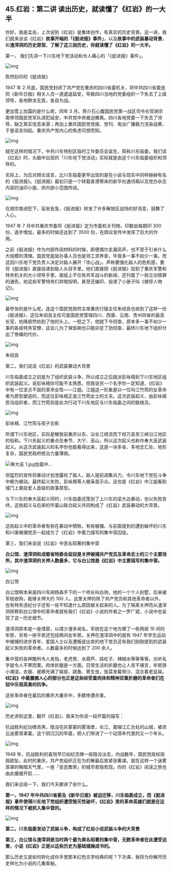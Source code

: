 ## 45.红岩：第二讲 读出历史，就读懂了《红岩》的一大半

你好，我是孟岳，上次说到《红岩》是集体创作，有真实的历史背景。这一讲，我们就来谈谈《红岩》**故事开端的「《挺进报》事件」**，以及**故事中的武装暴动背景**，和**渣滓洞的历史原型**。**了解了这三段历史，你就读懂了《红岩》的一大半。**


第一， 我们先讲一下川东地下党活动和令人痛心的「《挺进报》事件」。


  



![img](https://pic3.zhimg.com/v2-01975907ba14d0e245b5f335be7e6d1f.webp)

  



陈然刻印的《挺进报》


1947 年 2 月底，国民党封闭了共产党在重庆的四川省委机关，将中共四川省委连同《新华日报》相关人员一道遣返延安，导致四川当地的党委组织一下失去了上级领导，各地群龙无首，各自为战。


更加雪上加霜的是什么呢，同年 3 月，蒋介石心腹国民党第一战区司令长官胡宗南带领国民党军队进犯延安，中共党中央被迫撤离。四川各地党委一下失去了领导，缺乏真实信息来源；再加上重庆国民党党报、党刊、电台广播极力渲染战果，于是谣言四起。重庆共产党内心的焦虑可想而知。


  



![img](https://pic1.zhimg.com/v2-2d2bca96cb086222989e5dfcdcd61704.webp)

  



就在这样的情况下，中共川东特别区临时工作委员会诞生，简称川东临委。我们读《红岩》时，头脑中出现的「川东地下党活动」实际就是由这个川东临委组织和领导的。


实际上，为应对舆论谣言，比川东临委更早出现的是在小说与现实中同样赫赫有名的《挺进报》。《挺进报》最初只是一个转载香港寄来的新华社通讯稿以及党办杂志内容的油印小报，供内部小范围传阅。


  



![img](https://pic1.zhimg.com/v2-1407d0c9790f214db68ee0e58cfb9967.webp)

  



在胡宗南进犯下，延安告急，《挺进报》转发了许多解放区战场的好消息，鼓舞了人心。


1947 年 7 月中共重庆市委将《挺进报》定为市委机关刊物，印数由每期印 300 份，逐步增加，最多的时候还达到了 3500 份，在舆论宣传中发挥了巨大的作用。


之前《挺进报》作为内部传阅材料的时候，即便偶尔走漏风声，也不至于引来什么大规模的清理。国民党底层办事人员也是领工资养家，毕竟多一事不如少一事。而这回川东地下党负责人决定对敌人展开「攻心战」，声称要强化敌人的危机感，要将《挺进报》直接投递到敌人头目手里，他们直接把《挺进报》投到了重庆军警和特务机关的大小领导手里，报纸上不仅有共军战斗的新闻，还刊载了一些立功赎罪的通告，劝这些军警特务们弃暗投明，甚至还编印、投递了小册子叫《被俘人物记》。


  



![img](https://pic4.zhimg.com/v2-4d26a94b9da8500d199da1686f9d8567.webp)

  



最夸张的是什么呢，连这个国民党政府主席重庆行辕主任朱绍良也收到了这样一份《挺进报》，这位朱绍良主任可是国民党管辖四川、西康、云南、贵州四省的最高长官，劝降居然劝到了他的头上。一怒之下，他就下令彻查，原本多一事不如少一事的各级特务官僚，这会儿为了保饭碗也只能卯足了劲彻查，最终川东地下组织付出了惨痛的代价。


  



![img](https://pic2.zhimg.com/v2-2e2f49a515c853066ca467b2833e6be5.webp)

  



朱绍良


第二，我们说说《红岩》的武装暴动大背景


川东临委成立之初是为了组织武装斗争，所以成立之后就派彭咏梧到下川东地区组织武装起义。说彭咏梧你可能不太熟悉，但我说另一个名字你一定知道，《红岩》中有一位坚贞不屈的革命女性——江姐。江姐这一形象是以一位叫江竹筠的女革命者为原型塑造的，而这位彭咏梧正是江竹筠女士的丈夫。这次武装起义，由彭咏梧担当组织者，而江竹筠则是此次行动下川东地区与川东临委之间的联络员。


  



![img](https://pic2.zhimg.com/v2-2f6ed9e2bbfad9d9f3e642419e1be488.webp)

  



彭咏梧、江竹筠与孩子合影


所谓下川东地区，实际是解放前重庆以东、沿长江顺流而下经万县至三峡沿江地区的俗称。下川东起义的重点在奉节、大宁、巫山，所以这次起义也称作奉大巫武装起义。从这次武装起义的名字你也能看得出来，这是一块多省、多地交汇处，地形复杂，国民党政府统治力量薄弱。


![奉大巫 1.jpg]()加载中...


但猛烈的宣传将暴动计划泄露给了敌人，敌人提前调集兵力，令川东地下党在斗争中极为被动。最终起义失败，彭咏梧等人被枭首示众。这也是《红岩》中江姐看到城门上悬挂爱人首级的故事原型。


与下川东的奉大巫起义同时，川东临委还策划了上川东的梁大达暴动，也以失败告终。这些起义与后来的华蓥山联合起义共同构成了《红岩》武装暴动的大背景。


  



![img](https://pic1.zhimg.com/v2-d6dda2695140c6d980003038a12715d7.webp)

  



这些起义中的革命者有些在暴动中牺牲，有些被捕，与前面提到的遭到破坏的川东和川康被捕党员一起成为了《红岩》中着力描写的集中营囚徒。


第三，我们来说说《红岩》中恶名昭著的集中营


**白公馆、渣滓洞和成都省特委会监狱是关押被捕共产党员及革命志士的三个主要场所，其中渣滓洞的关押人数最多，它与白公馆是《红岩》中主要描写的集中营。**


  



![img](https://pic3.zhimg.com/v2-19d9fa24fce464f1f6ea2cd129ee27ae.webp)

  



白公馆


白公馆啊本来是四川军阀杨森手下的一个师长叫白驹，他的一个个人别墅，后来被军统收购，能够关押大约 100 人。这里关押的除了共产党员和其他革命者以外，也有特务违纪分子还有一些不知道什么原因被关起来的人。为了隔离关押而从渣滓洞转移到白公馆中的革命者就有我们《红岩》小说的作者之一罗广斌，小说中也呈现了这一历史细节。


渣滓洞原本是一座煤窑，以煤少渣多闻名，军统在这个地方建了一栋两层 16 间的牢房，另有一排平房还包括两间女牢房。关押在渣滓洞中的就有 1947 年学生运动中被捕的进步青年、爱国人士以及遭叛徒出卖的地下党员还有我们刚刚提到的武装起义失败的革命者。人数最多的时候达到了 200 余人。


集中营的各种酷刑令人发指，老虎凳、水葫芦、踩杠子、辣椒水等等等等，光听名字就令人不寒而栗。肉体折磨是一方面，日常生活的折磨也让人苦不堪言，牢房狭小潮湿，衣服、被褥充满了屎尿、跳蚤、寄生虫，饭菜发霉带沙、混合着老鼠屎。**《红岩》中最震撼人心的部分也正是这些经受着肉体和精神双重折磨的革命者们在狱中乐观英勇的抗争。**


这些革命者在最后的重庆大屠杀中，多数惨遭杀害。


  



![img](https://pic1.zhimg.com/v2-2e34b6069dc6d920ed94cbec12d3032a.webp)

  



历史讲到这里，翻开《红岩》，我来为你读一段开篇的描写：


抗战胜利纪功碑浓黑，隐没在灰蒙蒙的雾海里，长江、嘉陵江汇合处的山城，被浓云迷雾笼罩着。这个阴沉沉的早晨，把人们带进了一个动荡年代里的又一个年头。


  



![img](https://pic1.zhimg.com/v2-4f5a1347e0194653d296d9fa92fecc5f.webp)

  



1948 年，抗战胜利的喜悦早已如纪念碑一般隐没淡去，内战数年，国民党政权摇摇欲坠，此时的重庆，共产党组织正在为的解最后放紧张筹谋。就在这样一个迷雾笼罩的晦暗天气里，一座「变态繁荣」的城市若隐若现。你的《红岩》阅读之旅也由此缓缓开启……


我们来总结一下，我们今天都讲了些什么。


**第一，1947 年中共四川省委及《新华日报》被迫迁移，川东临委成立，而《挺进报》事件使得川东地下党组织遭受毁灭性破坏，《红岩》里的革命英雄们就是在这样的情况下被抓入集中营的。**


  



![img](https://pic3.zhimg.com/v2-1b29e7e0e1bc9d3a6b594b539e22ecc6.webp)

  



**第二，川东临委发动了武装斗争，构成了红岩小说武装斗争的大背景**


**第三，白公馆与渣滓洞是当时两个最为臭名昭著的集中营，无数革命者在此遭受迫害，小说《红岩》正是以这些历史为基础铺展成书的。**


那么历史又是如何转化成你手里那本红色文学经典的呢？下次课，我将为你解开历史转化为小说的几重奥秘。

